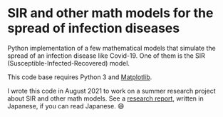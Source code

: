 # SIR and other math models for the spread of infection diseases

Python implementation of a few mathematical models that simulate the spread of an infection disease like Covid-19. One of them is the SIR (Susceptible-Infected-Recovered) model.



This code base requires Python 3 and [Matplotlib](https://matplotlib.org/). 

I wrote this code in August 2021 to work on a summer research project about SIR and other math models. See a [research report](https://drive.google.com/file/d/1w9b0b7rH0jkMzv2chHG7QXO6b2xJ_MbD/view?usp=sharing), written in Japanese, if you can read Japanese. :smile: 
